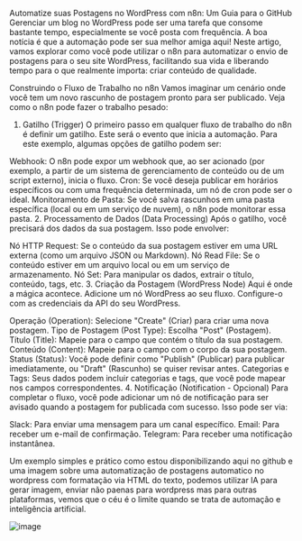 Automatize suas Postagens no WordPress com n8n: Um Guia para o GitHub
Gerenciar um blog no WordPress pode ser uma tarefa que consome bastante tempo, especialmente se você posta com frequência. A boa notícia é que a automação pode ser sua melhor amiga aqui! Neste artigo, vamos explorar como você pode utilizar o n8n para automatizar o envio de postagens para o seu site WordPress, facilitando sua vida e liberando tempo para o que realmente importa: criar conteúdo de qualidade.

Construindo o Fluxo de Trabalho no n8n
Vamos imaginar um cenário onde você tem um novo rascunho de postagem pronto para ser publicado. Veja como o n8n pode fazer o trabalho pesado:

1. Gatilho (Trigger)
O primeiro passo em qualquer fluxo de trabalho do n8n é definir um gatilho. Este será o evento que inicia a automação. Para este exemplo, algumas opções de gatilho podem ser:

Webhook: O n8n pode expor um webhook que, ao ser acionado (por exemplo, a partir de um sistema de gerenciamento de conteúdo ou de um script externo), inicia o fluxo.
Cron: Se você deseja publicar em horários específicos ou com uma frequência determinada, um nó de cron pode ser o ideal.
Monitoramento de Pasta: Se você salva rascunhos em uma pasta específica (local ou em um serviço de nuvem), o n8n pode monitorar essa pasta.
2. Processamento de Dados (Data Processing)
Após o gatilho, você precisará dos dados da sua postagem. Isso pode envolver:

Nó HTTP Request: Se o conteúdo da sua postagem estiver em uma URL externa (como um arquivo JSON ou Markdown).
Nó Read File: Se o conteúdo estiver em um arquivo local ou em um serviço de armazenamento.
Nó Set: Para manipular os dados, extrair o título, conteúdo, tags, etc.
3. Criação da Postagem (WordPress Node)
Aqui é onde a mágica acontece. Adicione um nó WordPress ao seu fluxo. Configure-o com as credenciais da API do seu WordPress.

Operação (Operation): Selecione "Create" (Criar) para criar uma nova postagem.
Tipo de Postagem (Post Type): Escolha "Post" (Postagem).
Título (Title): Mapeie para o campo que contém o título da sua postagem.
Conteúdo (Content): Mapeie para o campo com o corpo da sua postagem.
Status (Status): Você pode definir como "Publish" (Publicar) para publicar imediatamente, ou "Draft" (Rascunho) se quiser revisar antes.
Categorias e Tags: Seus dados podem incluir categorias e tags, que você pode mapear nos campos correspondentes.
4. Notificação (Notification - Opcional)
Para completar o fluxo, você pode adicionar um nó de notificação para ser avisado quando a postagem for publicada com sucesso. Isso pode ser via:

Slack: Para enviar uma mensagem para um canal específico.
Email: Para receber um e-mail de confirmação.
Telegram: Para receber uma notificação instantânea.

Um exemplo simples e prático como estou disponibilizando aqui no github e uma imagem sobre uma automatização de postagens automatico no wordpress com formatação via HTML do texto, podemos utilizar IA para gerar imagem, enviar não paenas para wordpress mas para outras plataformas, vemos que o céu é o limite quando se trata de automação e inteligência artificial.

![image](https://github.com/user-attachments/assets/10fa91be-b1c8-4215-a8b8-6d75732683bb)
